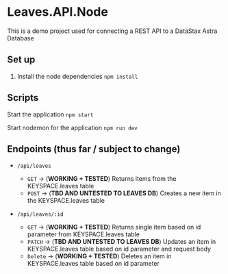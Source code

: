 # Leaves.API.Node

This is a demo project used for connecting a REST API to a DataStax Astra Database

## Set up

1. Install the node dependencies `npm install`

## Scripts

Start the application `npm start`

Start nodemon for the application `npm run dev`


## Endpoints (thus far / subject to change)

* `/api/leaves`
    * `GET` -> (**WORKING + TESTED**) Returns items from the KEYSPACE.leaves table
    * `POST` -> (**TBD AND UNTESTED TO LEAVES DB**) Creates a new item in the KEYSPACE.leaves table

* `/api/leaves/:id`
    * `GET` -> (**WORKING + TESTED**) Returns single item based on id parameter from KEYSPACE.leaves table
    * `PATCH` -> (**TBD AND UNTESTED TO LEAVES DB**) Updates an item in KEYSPACE.leaves table based on id parameter and request body
    * `Delete` -> (**WORKING + TESTED**) Deletes an item in KEYSPACE.leaves table based on id parameter